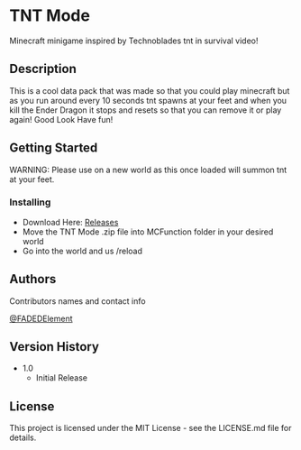 # TNT Mode

Minecraft minigame inspired by Technoblades tnt in survival video!

## Description

This is a cool data pack that was made so that you could play minecraft but as you run around every 10 seconds tnt spawns at your feet and when you kill the Ender Dragon it stops and resets so that you can remove it or play again! Good Look Have fun!

## Getting Started

WARNING: Please use on a new world as this once loaded will summon tnt at your feet.

### Installing

* Download Here: [Releases](https://github.com/FADEDElement/TNTMode/releases)
* Move the TNT Mode .zip file into MCFunction folder in your desired world
* Go into the world and us /reload

## Authors

Contributors names and contact info

[@FADEDElement](https://www.youtube.com/c/FADEDElement)

## Version History

* 1.0
    * Initial Release

## License

This project is licensed under the MIT License - see the LICENSE.md file for details.